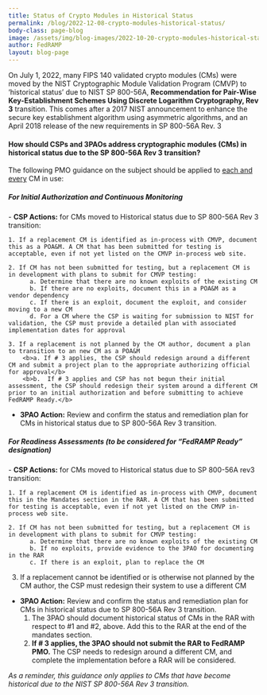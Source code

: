 ```yaml
---
title: Status of Crypto Modules in Historical Status
permalink: /blog/2022-12-08-crypto-modules-historical-status/
body-class: page-blog
image: /assets/img/blog-images/2022-10-20-crypto-modules-historical-status.png
author: FedRAMP
layout: blog-page
---
```

On July 1, 2022, many FIPS 140 validated crypto modules (CMs) were moved by the NIST Cryptographic Module Validation Program (CMVP) to ‘historical status’ due to NIST SP 800-56A, <b>Recommendation for Pair-Wise Key-Establishment Schemes Using Discrete Logarithm Cryptography, Rev 3</b> transition. This comes after a 2017 NIST announcement to enhance the secure key establishment algorithm using asymmetric algorithms, and an April 2018 release of the new requirements in SP 800-56A Rev. 3

<h4>How should CSPs and 3PAOs address cryptographic modules (CMs) in historical status due to the SP 800-56A Rev 3 transition?</h4>

The following PMO guidance on the subject should be applied to <u>each and every</u> CM in use:
<h5>For Initial Authorization and Continuous Monitoring</h5> 
- <b>CSP Actions:</b> for CMs moved to Historical status due to SP 800-56A Rev 3 transition:
    
    1. If a replacement CM is identified as in-process with CMVP, document this as a POA&M. A CM that has been submitted for testing is acceptable, even if not yet listed on the CMVP in-process web site.
    
    2. If CM has not been submitted for testing, but a replacement CM is in development with plans to submit for CMVP testing:
          a. Determine that there are no known exploits of the existing CM
          b. If there are no exploits, document this in a POA&M as a vendor dependency
          c. If there is an exploit, document the exploit, and consider moving to a new CM
          d. For a CM where the CSP is waiting for submission to NIST for validation, the CSP must provide a detailed plan with associated implementation dates for approval
    
    3. If a replacement is not planned by the CM author, document a plan to transition to an new CM as a POA&M
        <b>a. If # 3 applies, the CSP should redesign around a different CM and submit a project plan to the appropriate authorizing official for approval</b>
        <b>b.  If # 3 applies and CSP has not begun their initial assessment, the CSP should redesign their system around a different CM prior to an initial authorization and before submitting to achieve FedRAMP Ready.</b>

- <b>3PAO Action:</b> Review and confirm the status and remediation plan for CMs in historical status due to SP 800-56A Rev 3 transition.

<h5>For Readiness Assessments (to be considered for “FedRAMP Ready” designation)</h5> 
- <b>CSP Actions:</b> for CMs moved to Historical status due to SP 800-56A rev3 transition:
    
    1. If a replacement CM is identified as in-process with CMVP, document this in the Mandates section in the RAR. A CM that has been submitted for testing is acceptable, even if not yet listed on the CMVP in-process web site.
    
    2. If CM has not been submitted for testing, but a replacement CM is in development with plans to submit for CMVP testing: 
          a. Determine that there are no known exploits of the existing CM
          b. If no exploits, provide evidence to the 3PAO for documenting in the RAR
          c. If there is an exploit, plan to replace the CM
   
   3. If a replacement cannot be identified or is otherwise not planned by the CM author, the CSP must redesign their system to use a different CM

- <b>3PAO Action:</b> Review and confirm the status and remediation plan for CMs in historical status due to SP 800-56A Rev 3 transition. 
    1. The 3PAO should document historical status of CMs in the RAR with respect to #1 and #2, above. Add this to the RAR at the end of the mandates section.
    2. <b>If # 3 applies, the 3PAO should not submit the RAR to FedRAMP PMO.</b> The CSP needs to redesign around a different CM, and complete the implementation before a RAR will be considered.

*As a reminder, this guidance only applies to CMs that have become historical due to the NIST SP‌‌ 800-56A Rev 3 transition.*
